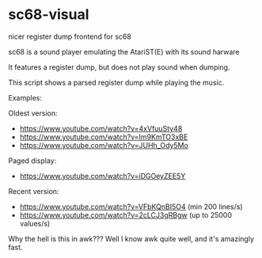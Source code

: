 # sc68-visual
nicer register dump frontend for sc68

sc68 is a sound player emulating the AtariST(E) with its sound harware

It features a register dump, but does not play sound when dumping.

This script shows a parsed register dump while playing the music.

Examples:

Oldest version:
* https://www.youtube.com/watch?v=4xVfuuSty48
* https://www.youtube.com/watch?v=Im9KmTO3xBE
* https://www.youtube.com/watch?v=JUHh_Ody5Mo

Paged display:
* https://www.youtube.com/watch?v=iDGOeyZEE5Y

Recent version:
* https://www.youtube.com/watch?v=VFbKQnBI5O4 (min 200 lines/s)
* https://www.youtube.com/watch?v=2cLCJ3gRBgw (up to 25000 values/s)

Why the hell is this in awk??? Well I know awk quite well, and it's amazingly fast.

